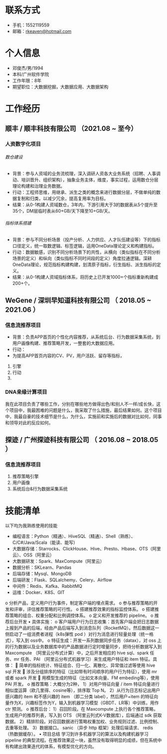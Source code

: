 
# 联系方式

- 手机：1552119559
- 邮箱：rkeaven@hotmail.com
# 个人信息

 - 邓俊杰/男/1994 
 - 本科/广州软件学院 
 - 工作年限：8年
 - 期望职位：大数据挖掘，大数据应用、大数据架构

# 工作经历

## 顺丰 / 顺丰科技有限公司 （2021.08 ~ 至今）

### 人资数字化项目

###### 数仓建设
- 背景：参与人资域的业务流梳理，深入调研人资各大业务系统（招聘、人事调动、培训晋升、组织架构），抽象业务主体，维度，事实过程，运用数仓分层理论构建和治理业务数据。
- 行动：工程师思维，用继承、派生之类的概念来进行数据分层，不做单纯的数据复制和归类，以减少冗余，提高复用率为目标。
- 结果：从0-1构建人资域数仓，3年内，下游引用大于3的数据表从5个提升至35个，DM层临时表从60+GB/天下降至10+GB/天。

###### 指标体系搭建
- 背景：参与不同分析场景（投产分析、人力供应、人才队伍建设等）下的指标口径定义，统一取数逻辑、标签逻辑，运用OneData理论定义和构建指标。
- 行动：数据敏感，识别不同分析场景下的共性，从横向（类似指标在不同分析场景的定义）和纵向（类似指标不同时间段的定义）角度拉通逻辑。深耕OneData理论，规范指标构建构建，划清原子指标，衍生指标、派生指标的定义。
- 结果：从0-1构建人资域指标体系，将历史上已开发1000+个指标重新构建成200+个。
  
## WeGene / 深圳早知道科技有限公司 （ 2018.05 ~ 2021.06 ）

### 信息流推荐项目 
- 背景：负责APP首页的个性化内容推荐，从系统后台、行为数据采集系统，到用户画像构建、推荐策略开发，一整套的大数据应用。
- 行动：
-  为提高APP首页内容的CV、PV，用户活跃、留存等指标，
1. 引擎
2. 行动
3. 


### DNA亲缘计算项目
我在此项目负责了哪些工作，分别在哪些地方做得出色/和别人不一样/成长快，这个项目中，我最困难的问题是什么，我采取了什么措施，最后结果如何。这个项目中，我最自豪的技术细节是什么，为什么，实施前和实施后的数据对比如何，同事和领导对此的反应如何。

## 探迹 / 广州探迹科技有限公司  （ 2016.08 ~ 2018.05 ）

### 信息流推荐项目 
1. 推荐策略引擎
2. 用户画像
3. 系统后台&行为数据采集系统

    
    
# 技能清单
以下均为我熟练使用的技能

- 编程语言：Python（精通）、HiveSQL（精通）、Shell（熟练）、C/C#/Java/Scala（能读、能写）
- 大数据存储：Starrocks、ClickHouse、Hive、Presto、Hbase、OTS（阿里云）、OSS（阿里云）
- 大数据研发：Spark、MaxCompute（阿里云）
- 数据分析：SKLearn、Pandas
- 后端存储：Mysql、MongoDB
- 后端研发：Flask、SQLalchemy、Celery、Airflow
- 中间件：Redis、Kafka、RabbitMQ
- 运维：Docker、K8S、GIT


o	分析产品，定义用户行为事件，制定客户端的埋点需求。
o	参与推荐策略的开发和评审，评估推荐策略的可行性。
o	搭建推荐效果的指标监控体系。
o	搭建推荐策略的组合、权重分配和比例调控体系。
o	定义和开发推荐的 pipeline。
o	推荐后台开发
•	具体实施：
o	客户端用户行为日志收集：首先客户端会把日志数据上报到产品的后端，经由产品后端写入到消息队列（RocketMQ）。然后数据这一侧启动了一组消费者进程（k8s弹性 pod ）对行为消息进行轻量处理（统一格式），写入到 oss中。
o	特征生成：开发一系列数据同步任务（datax），对 oss  上的行为数据以及业务数据库中的产品数据进行定时增量同步，把待分析数据写入到 Maxcompute （阿里云分布式计算）中，之后开发相应的 hive sql、spark  任务、mr  任务、PAI （阿里云分布式机器学习）来生成用户特征和 item  特征。具体：
	简单的指标统计、特征组合、归一化、离散化、异常值过滤等使用 hive sql  开发
	涉及分组排序的特征（比如带有时间顺序的用户行为特征），使用 mr  或者 spark  开发
	用模型生成的特征（比如文本向量、FM embeding等），使用 PAI  开发。
o	推荐策略：大概分为2种，
1）对用户特征向量 / item  特征向量进行相似度运算（欧几里得、cosine等），排序取 Top N。
2）从行为日志标记出用户感兴趣的 item  和不感兴趣的 item （即二分类 label），然后用户+item  的特征向量作为X，兴趣标签作为Y，输入到机器学习模型（GBDT、LR等）中训练，用作 ctr  预测。
o	推荐后台：
1）召回阶段。在 Maxcompute  上执行各个推荐策略，生成用户的推荐列表，写入到 OTS （阿里云列式K-V数据库），后端通过 sdk  获取数据。
2）精排阶段。对召回数据进行策略权重加权、业务规则过滤、比例控制、去重等处理。
3）数据接口。 sanic （异步 http  框架）处理后端请求、 redis （热数据缓存）。
•	项目总结
学习到许多机器学习的算法以及构建机器学习 pipeline  的典型流程。在推荐效果这一块，虽然没有取得明显的成绩，但在系统中有构建出效果迭代的体系，有模型优化的方向。
